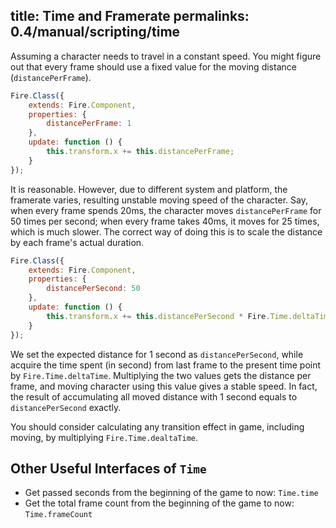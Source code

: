 title: Time and Framerate
permalinks: 0.4/manual/scripting/time
---

Assuming a character needs to travel in a constant speed. You might figure out that every frame should use a fixed value for the moving distance (`distancePerFrame`).

```js
Fire.Class({
    extends: Fire.Component,
    properties: {
        distancePerFrame: 1
    },
    update: function () {
        this.transform.x += this.distancePerFrame;
    }
});
```

It is reasonable. However, due to different system and platform, the framerate varies, resulting unstable moving speed of the character. Say, when every frame spends 20ms, the character moves `distancePerFrame` for 50 times per second; when every frame takes 40ms, it moves for 25 times, which is much slower. The correct way of doing this is to scale the distance by each frame's actual duration.

```js
Fire.Class({
    extends: Fire.Component,
    properties: {
        distancePerSecond: 50
    },
    update: function () {
        this.transform.x += this.distancePerSecond * Fire.Time.deltaTime;
    }
});
```

We set the expected distance for 1 second as `distancePerSecond`, while acquire the time spent (in second) from last frame to the present time point by `Fire.Time.deltaTime`. Multiplying the two values gets the distance per frame, and moving character using this value gives a stable speed. In fact, the result of accumulating all moved distance with 1 second equals to `distancePerSecond` exactly.

You should consider calculating any transition effect in game, including moving, by multiplying `Fire.Time.dealtaTime`.

## Other Useful Interfaces of `Time`
- Get passed seconds from the beginning of the game to now: `Time.time`
- Get the total frame count from the beginning of the game to now: `Time.frameCount`

